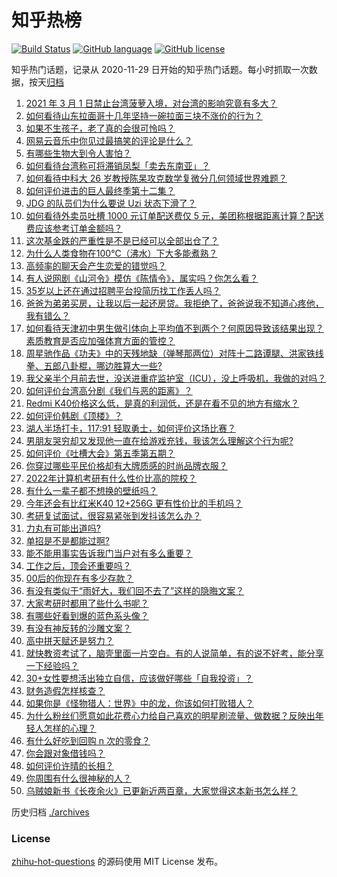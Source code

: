 # 知乎热榜
[![Build Status](https://github.com/ToWeLong/zhihu-hot-questions/workflows/CI/badge.svg)](https://github.com/ToWeLong/zhihu-hot-questions/actions)
[![GitHub language](https://img.shields.io/badge/language-golang-orange.svg)](https://golang.org/)
[![GitHub license](https://img.shields.io/github/license/ToWeLong/zhihu-hot-questions)](https://github.com/ToWeLong/zhihu-hot-questions/blob/main/LICENSE)

知乎热门话题，记录从 2020-11-29 日开始的知乎热门话题。每小时抓取一次数据，按天[归档](./archives)

<!-- BEGIN -->

1. [2021 年 3 月 1 日禁止台湾菠萝入境，对台湾的影响究竟有多大？](https://www.zhihu.com/question/446790267)
1. [如何看待山东拉面哥十几年坚持一碗拉面三块不涨价的行为？](https://www.zhihu.com/question/446038738)
1. [如果不生孩子，老了真的会很可怜吗？](https://www.zhihu.com/question/444313202)
1. [网易云音乐中你见过最搞笑的评论是什么？](https://www.zhihu.com/question/66822815)
1. [有哪些生物大到令人害怕？](https://www.zhihu.com/question/444874663)
1. [如何看待台湾称可将滞销凤梨「卖去东南亚」？](https://www.zhihu.com/question/446796156)
1. [如何看待中科大 26 岁教授陈杲攻克数学复微分几何领域世界难题？](https://www.zhihu.com/question/446619006)
1. [如何评价进击的巨人最终季第十二集？](https://www.zhihu.com/question/446900600)
1. [JDG 的队员们为什么要说 Uzi 状态下滑了？](https://www.zhihu.com/question/446768464)
1. [如何看待外卖员吐槽 1000 元订单配送费仅 5 元，美团称根据距离计算？配送费应该参考订单金额吗？](https://www.zhihu.com/question/446865908)
1. [这次基金跌的严重性是不是已经可以全部出仓了？](https://www.zhihu.com/question/446582775)
1. [为什么人类食物在100℃（沸水）下大多能煮熟？](https://www.zhihu.com/question/446789454)
1. [高频率的聊天会产生恋爱的错觉吗？](https://www.zhihu.com/question/387129145)
1. [有人说网剧《山河令》模仿《陈情令》，属实吗？你怎么看？](https://www.zhihu.com/question/446558402)
1. [35岁以上还在通过招聘平台投简历找工作丢人吗？](https://www.zhihu.com/question/384533464)
1. [爸爸为弟弟买房，让我以后一起还房贷。我拒绝了，爸爸说我不知道心疼他，我有错么？](https://www.zhihu.com/question/446382520)
1. [如何看待天津初中男生做引体向上平均值不到两个？何原因导致该结果出现？素质教育是否应加强体育方面的管控？](https://www.zhihu.com/question/445033116)
1. [周星驰作品《功夫》中的天残地缺（弹琴那两位）对阵十二路谭腿、洪家铁线拳、五郎八卦棍，哪边胜算大一些?](https://www.zhihu.com/question/423613579)
1. [我父亲半个月前去世，没送进重症监护室（ICU），没上呼吸机，我做的对吗？](https://www.zhihu.com/question/54141913)
1. [如何评价台湾高分剧《我们与恶的距离》？](https://www.zhihu.com/question/317957780)
1. [Redmi K40价格这么低，是真的利润低，还是在看不见的地方有缩水？](https://www.zhihu.com/question/446429572)
1. [如何评价韩剧《顶楼》？](https://www.zhihu.com/question/423817224)
1. [湖人半场打卡，117:91 轻取勇士，如何评价这场比赛？](https://www.zhihu.com/question/446964873)
1. [男朋友哭穷却又发现他一直在给游戏充钱，我该怎么理解这个行为呢?](https://www.zhihu.com/question/446071487)
1. [如何评价《吐槽大会》第五季第五期？](https://www.zhihu.com/question/446837271)
1. [你穿过哪些平民价格却有大牌质感的时尚品牌衣服？](https://www.zhihu.com/question/370673772)
1. [2022年计算机考研有什么性价比高的院校？](https://www.zhihu.com/question/391477009)
1. [有什么一辈子都不想换的壁纸吗？](https://www.zhihu.com/question/318800005)
1. [今年还会有比红米K40 12+256G 更有性价比的手机吗？](https://www.zhihu.com/question/446647010)
1. [考研复试面试，很容易紧张到发抖该怎么办？](https://www.zhihu.com/question/267403547)
1. [力丸有可能出道吗?](https://www.zhihu.com/question/445875561)
1. [单招是不是都能过啊?](https://www.zhihu.com/question/395056565)
1. [能不能用事实告诉我门当户对有多么重要？](https://www.zhihu.com/question/279552421)
1. [工作之后，顶会还重要吗？](https://www.zhihu.com/question/446374101)
1. [00后的你现在有多少存款？](https://www.zhihu.com/question/316803201)
1. [有没有类似于“雨好大，我们回不去了”这样的隐晦文案？](https://www.zhihu.com/question/445913131)
1. [大家考研时都用了些什么书呢？](https://www.zhihu.com/question/51026122)
1. [有哪些好看到爆的蓝色系头像？](https://www.zhihu.com/question/401740430)
1. [有没有神反转的沙雕文案？](https://www.zhihu.com/question/419067839)
1. [高中拼天赋还是努力？](https://www.zhihu.com/question/445707446)
1. [就快教资考试了，脑壳里面一片空白。有的人说简单，有的说不好考，能分享一下经验吗？](https://www.zhihu.com/question/444702232)
1. [30+女性要想活出独立自信，应该做好哪些「自我投资」？](https://www.zhihu.com/question/446511968)
1. [财务造假怎样核查？](https://www.zhihu.com/question/435611597)
1. [如果你是《怪物猎人：世界》中的龙，你该如何打败猎人？](https://www.zhihu.com/question/443139466)
1. [为什么粉丝们愿意如此花费心力给自己喜欢的明星刷流量、做数据？反映出年轻人怎样的心理？](https://www.zhihu.com/question/446292145)
1. [有什么好吃到回购 n 次的零食？](https://www.zhihu.com/question/351402153)
1. [你会跟对象借钱吗？](https://www.zhihu.com/question/445953163)
1. [如何评价许晴的长相？](https://www.zhihu.com/question/30171889)
1. [你周围有什么很神秘的人？](https://www.zhihu.com/question/59069508)
1. [乌贼娘新书《长夜余火》已更新近两百章，大家觉得这本新书怎么样？](https://www.zhihu.com/question/444850883)

<!-- END -->

历史归档 [./archives](./archives)


### License
[zhihu-hot-questions](https://github.com/towelong/zhihu-hot-questions) 的源码使用 MIT License 发布。